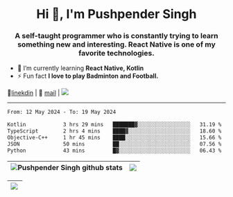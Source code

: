 <h1 align="center">Hi 👋, I'm Pushpender Singh</h1>
<h3 align="center">A self-taught programmer who is constantly trying to learn something new and interesting. React Native is one of my favorite technologies.</h3>

- 🌱 I’m currently learning **React Native, Kotlin**
- ⚡ Fun fact **I love to play Badminton and Football.**

👔[linekdin](https://www.linkedin.com/in/pushpender-singh-240061202/) | 📧 [mail](mailto:pushpendersingh694@gmail.com) | 
<a href="https://github.com/pushpender-singh-ap/pushpender-singh-ap">
    <img src="https://komarev.com/ghpvc/?username=pushpender-singh-ap&style=for-the-badge">
</a>


---

<!--START_SECTION:waka-->

```txt
From: 12 May 2024 - To: 19 May 2024

Kotlin            3 hrs 29 mins   ███████▓░░░░░░░░░░░░░░░░░   31.19 %
TypeScript        2 hrs 4 mins    ████▓░░░░░░░░░░░░░░░░░░░░   18.60 %
Objective-C++     1 hr 45 mins    ████░░░░░░░░░░░░░░░░░░░░░   15.66 %
JSON              50 mins         ██░░░░░░░░░░░░░░░░░░░░░░░   07.56 %
Python            43 mins         █▓░░░░░░░░░░░░░░░░░░░░░░░   06.43 %
```

<!--END_SECTION:waka-->


| <a><img align="center" src="https://github-readme-stats-iota-ecru-15.vercel.app/api?username=pushpender-singh-ap&show_icons=true&include_all_commits=true&theme=buefy&hide_border=true" alt="Pushpender Singh github stats" /></a> | <a><img align="center" src="https://github-readme-stats-iota-ecru-15.vercel.app/api/top-langs/?username=pushpender-singh-ap&layout=compact&theme=buefy&hide_border=true" /></a> |
| ------------- | ------------- |

| <a> <img align="left" src="https://github-readme-streak-stats.herokuapp.com/?user=pushpender-singh-ap" /></br> </a> |
| ------------- |
